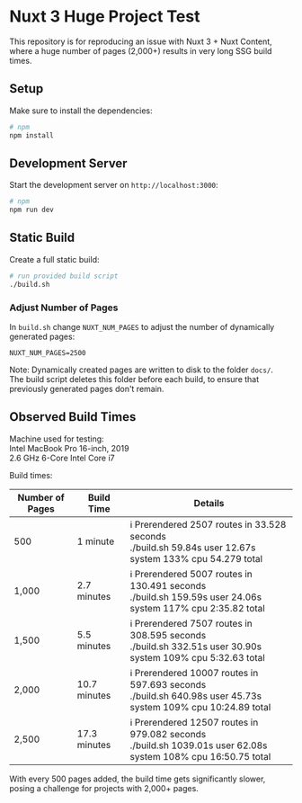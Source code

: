 # Nuxt 3 Huge Project Test

This repository is for reproducing an issue with Nuxt 3 + Nuxt Content, where a huge number of pages (2,000+) results in very long SSG build times.


## Setup

Make sure to install the dependencies:

```bash
# npm
npm install
```

## Development Server

Start the development server on `http://localhost:3000`:

```bash
# npm
npm run dev
```

## Static Build

Create a full static build:

```bash
# run provided build script
./build.sh
```

### Adjust Number of Pages

In `build.sh` change `NUXT_NUM_PAGES` to adjust the number of dynamically generated pages:

```
NUXT_NUM_PAGES=2500
```

Note: Dynamically created pages are written to disk to the folder `docs/`.\
The build script deletes this folder before each build, to ensure that previously generated pages don't remain.


## Observed Build Times

Machine used for testing:\
Intel MacBook Pro 16-inch, 2019\
2.6 GHz 6-Core Intel Core i7

Build times:

Number of Pages | Build Time | Details
--- | --- | ---
500 | 1 minute | ℹ Prerendered 2507 routes in 33.528 seconds<br>./build.sh  59.84s user 12.67s system 133% cpu 54.279 total
1,000 | 2.7 minutes | ℹ Prerendered 5007 routes in 130.491 seconds<br>./build.sh  159.59s user 24.06s system 117% cpu 2:35.82 total
1,500 | 5.5 minutes | ℹ Prerendered 7507 routes in 308.595 seconds<br>./build.sh  332.51s user 30.90s system 109% cpu 5:32.63 total
2,000 | 10.7 minutes | ℹ Prerendered 10007 routes in 597.693 seconds<br>./build.sh  640.98s user 45.73s system 109% cpu 10:24.89 total
2,500 | 17.3 minutes | ℹ Prerendered 12507 routes in 979.082 seconds<br>./build.sh  1039.01s user 62.08s system 108% cpu 16:50.75 total

With every 500 pages added, the build time gets significantly slower, posing a challenge for projects with 2,000+ pages.
